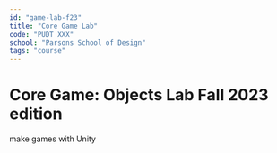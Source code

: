 ```yaml
---
id: "game-lab-f23"
title: "Core Game Lab"
code: "PUDT XXX"
school: "Parsons School of Design"
tags: "course"
---
```

Core Game: Objects Lab Fall 2023 edition
===============

make games with Unity
